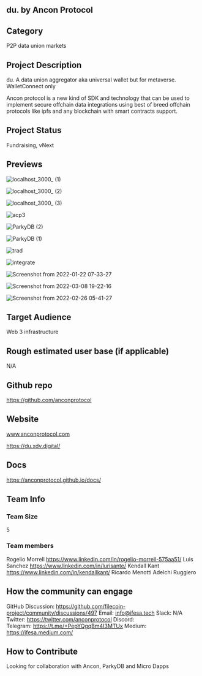 ## du. by Ancon Protocol <!-- Add your project name here with format "Project Name"-->

## Category 
P2P data union markets <!--developer tooling, application, wallet, infrastructure, etc-->

## Project Description

du. A data union aggregator aka universal wallet but for metaverse. WalletConnect only

Ancon protocol is a new kind of SDK and technology that can be used to implement secure offchain data integrations using best of breed offchain protocols like ipfs and any blockchain with smart contracts support.

<!--Describe your project in a few sentences. -->

## Project Status
Fundraising, vNext <!--brainstorming, fundraising, under development, beta, shipped, etc-->

## Previews



![localhost_3000_ (1)](https://user-images.githubusercontent.com/1248071/162639343-8cda77c3-9d16-4762-8a78-a7f825528d06.png)

![localhost_3000_ (2)](https://user-images.githubusercontent.com/1248071/162639368-de87a733-db3f-42e0-92a8-65d76bfe6d18.png)

 

![localhost_3000_ (3)](https://user-images.githubusercontent.com/1248071/162639393-4fb34e1a-5c12-43c8-8dfe-c96a9a66921e.png)


![acp3](https://user-images.githubusercontent.com/1248071/159095856-07b65495-7955-4105-a023-b909c604a348.jpg)

![ParkyDB (2)](https://user-images.githubusercontent.com/1248071/159095884-01383d9b-185c-43a6-aa09-02198d636773.png)

![ParkyDB (1)](https://user-images.githubusercontent.com/1248071/159095887-43dbf684-3b73-48e7-a0ae-060c79390685.png)

![trad](https://user-images.githubusercontent.com/1248071/159095839-42264333-58b2-463f-8a1d-0b4ceea5887a.png)

![integrate](https://user-images.githubusercontent.com/1248071/159095831-1811ffd1-0a84-4eae-91fd-fde96ef082c4.png)

![Screenshot from 2022-01-22 07-33-27](https://user-images.githubusercontent.com/1248071/159095750-8f3f3d03-9ebf-48e4-ba04-366640d033c6.png)

![Screenshot from 2022-03-08 19-22-16](https://user-images.githubusercontent.com/1248071/159095702-35ca6405-29da-482f-8660-1b5ef2895c77.png)

![Screenshot from 2022-02-26 05-41-27](https://user-images.githubusercontent.com/1248071/159095677-4fbbec74-c0d0-4c82-aa0d-1b9d3b9e92c5.png)


## Target Audience

Web 3 infrastructure
<!--Describe who will be your project's users-->

## Rough estimated user base (if applicable)

N/A
<!--How many users do you have right now?-->

## Github repo

https://github.com/anconprotocol
<!--Attach a link to your GitHub repo if it's OSS-->

## Website

www.anconprotocol.com
<!--Link your website if available-->
https://du.xdv.digital/


## Docs

https://anconprotocol.github.io/docs/
<!--Including a link to your project docs!-->

## Team Info


<!-- Introduce your amazing team - how many team members are working on this project and who are they?-->

### Team Size  

5

### Team members  

Rogelio Morrell https://www.linkedin.com/in/rogelio-morrell-575aa51/
Luis Sanchez https://www.linkedin.com/in/lurisante/
Kendall Kant  https://www.linkedin.com/in/kendallkant/
Ricardo Menotti
Adelchi Ruggiero

## How the community can engage
GitHub Discussion: https://github.com/filecoin-project/community/discussions/497
Email:  info@ifesa.tech
Slack:  N/A
Twitter:  https://twitter.com/anconprotocol
Discord:  
Telegram:  https://t.me/+PepYQgqBm4I3MTUx
Medium:  https://ifesa.medium.com/

## How to Contribute
<!--How can the community contribute to your project?-->

Looking for collaboration with Ancon, ParkyDB and Micro Dapps
